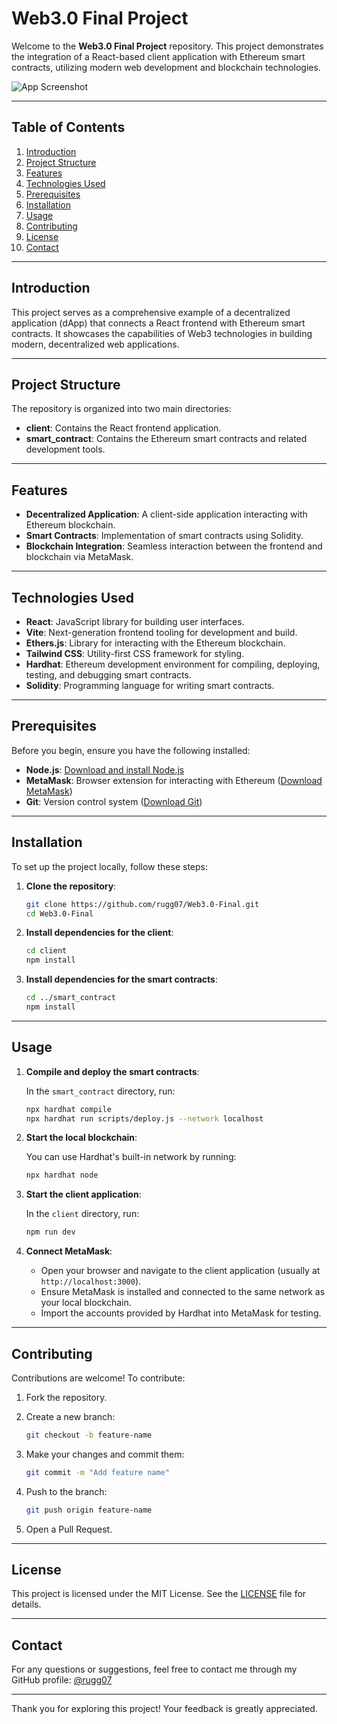 # Web3.0 Final Project

Welcome to the **Web3.0 Final Project** repository. This project demonstrates the integration of a React-based client application with Ethereum smart contracts, utilizing modern web development and blockchain technologies.

![App Screenshot](https://v0-portflio-swvezkk4ikp.vercel.app/Web3.0.png)

---

## Table of Contents

1. [Introduction](#introduction)
2. [Project Structure](#project-structure)
3. [Features](#features)
4. [Technologies Used](#technologies-used)
5. [Prerequisites](#prerequisites)
6. [Installation](#installation)
7. [Usage](#usage)
8. [Contributing](#contributing)
9. [License](#license)
10. [Contact](#contact)

---

## Introduction

This project serves as a comprehensive example of a decentralized application (dApp) that connects a React frontend with Ethereum smart contracts. It showcases the capabilities of Web3 technologies in building modern, decentralized web applications.

---

## Project Structure

The repository is organized into two main directories:

- **client**: Contains the React frontend application.
- **smart_contract**: Contains the Ethereum smart contracts and related development tools.

---

## Features

- **Decentralized Application**: A client-side application interacting with Ethereum blockchain.
- **Smart Contracts**: Implementation of smart contracts using Solidity.
- **Blockchain Integration**: Seamless interaction between the frontend and blockchain via MetaMask.

---

## Technologies Used

- **React**: JavaScript library for building user interfaces.
- **Vite**: Next-generation frontend tooling for development and build.
- **Ethers.js**: Library for interacting with the Ethereum blockchain.
- **Tailwind CSS**: Utility-first CSS framework for styling.
- **Hardhat**: Ethereum development environment for compiling, deploying, testing, and debugging smart contracts.
- **Solidity**: Programming language for writing smart contracts.

---

## Prerequisites

Before you begin, ensure you have the following installed:

- **Node.js**: [Download and install Node.js](https://nodejs.org/)
- **MetaMask**: Browser extension for interacting with Ethereum ([Download MetaMask](https://metamask.io/))
- **Git**: Version control system ([Download Git](https://git-scm.com/))

---

## Installation

To set up the project locally, follow these steps:

1. **Clone the repository**:

   ```bash
   git clone https://github.com/rugg07/Web3.0-Final.git
   cd Web3.0-Final
   ```

2. **Install dependencies for the client**:

   ```bash
   cd client
   npm install
   ```

3. **Install dependencies for the smart contracts**:

   ```bash
   cd ../smart_contract
   npm install
   ```

---

## Usage

1. **Compile and deploy the smart contracts**:

   In the `smart_contract` directory, run:

   ```bash
   npx hardhat compile
   npx hardhat run scripts/deploy.js --network localhost
   ```

2. **Start the local blockchain**:

   You can use Hardhat's built-in network by running:

   ```bash
   npx hardhat node
   ```

3. **Start the client application**:

   In the `client` directory, run:

   ```bash
   npm run dev
   ```

4. **Connect MetaMask**:

   - Open your browser and navigate to the client application (usually at `http://localhost:3000`).
   - Ensure MetaMask is installed and connected to the same network as your local blockchain.
   - Import the accounts provided by Hardhat into MetaMask for testing.

---

## Contributing

Contributions are welcome! To contribute:

1. Fork the repository.
2. Create a new branch:

   ```bash
   git checkout -b feature-name
   ```

3. Make your changes and commit them:

   ```bash
   git commit -m "Add feature name"
   ```

4. Push to the branch:

   ```bash
   git push origin feature-name
   ```

5. Open a Pull Request.

---

## License

This project is licensed under the MIT License. See the [LICENSE](LICENSE) file for details.

---

## Contact

For any questions or suggestions, feel free to contact me through my GitHub profile: [@rugg07](https://github.com/rugg07)

---

Thank you for exploring this project! Your feedback is greatly appreciated. 
